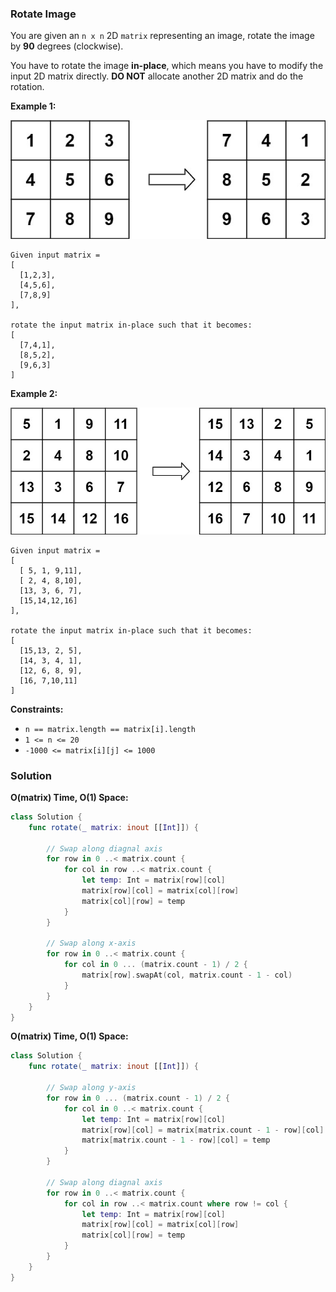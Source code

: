 
### Rotate Image

You are given an `n x n` 2D `matrix` representing an image, rotate the image by __90__ degrees (clockwise).

You have to rotate the image __in-place__, which means you have to modify the input 2D matrix directly. __DO NOT__ allocate another 2D matrix and do the rotation.

__Example 1:__

![question_48-0.jpg](../images/question_48-0.jpg)
```
Given input matrix = 
[
  [1,2,3],
  [4,5,6],
  [7,8,9]
],

rotate the input matrix in-place such that it becomes:
[
  [7,4,1],
  [8,5,2],
  [9,6,3]
]
```
__Example 2:__

![question_48-1.jpg](../images/question_48-1.jpg)
```
Given input matrix =
[
  [ 5, 1, 9,11],
  [ 2, 4, 8,10],
  [13, 3, 6, 7],
  [15,14,12,16]
], 

rotate the input matrix in-place such that it becomes:
[
  [15,13, 2, 5],
  [14, 3, 4, 1],
  [12, 6, 8, 9],
  [16, 7,10,11]
]
```

__Constraints:__
* `n == matrix.length == matrix[i].length`
* `1 <= n <= 20`
* `-1000 <= matrix[i][j] <= 1000`

### Solution
__O(matrix) Time, O(1) Space:__
```Swift
class Solution {
    func rotate(_ matrix: inout [[Int]]) {

        // Swap along diagnal axis
        for row in 0 ..< matrix.count {
            for col in row ..< matrix.count {
                let temp: Int = matrix[row][col]
                matrix[row][col] = matrix[col][row]
                matrix[col][row] = temp
            }
        }

        // Swap along x-axis
        for row in 0 ..< matrix.count {
            for col in 0 ... (matrix.count - 1) / 2 {
                matrix[row].swapAt(col, matrix.count - 1 - col)
            }
        }
    }
}
```
__O(matrix) Time, O(1) Space:__
```Swift
class Solution {
    func rotate(_ matrix: inout [[Int]]) {

        // Swap along y-axis
        for row in 0 ... (matrix.count - 1) / 2 {
            for col in 0 ..< matrix.count {
                let temp: Int = matrix[row][col]
                matrix[row][col] = matrix[matrix.count - 1 - row][col]
                matrix[matrix.count - 1 - row][col] = temp
            }
        }

        // Swap along diagnal axis
        for row in 0 ..< matrix.count {
            for col in row ..< matrix.count where row != col {
                let temp: Int = matrix[row][col]
                matrix[row][col] = matrix[col][row]
                matrix[col][row] = temp
            }
        }
    }
}
```